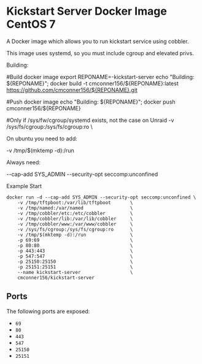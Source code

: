 # Kickstart Server Docker Image CentOS 7

A Docker image which allows you to run kickstart service using cobbler.

This image uses systemd, so you must include cgroup and elevated privs.

Building:

#Build docker image
export REPONAME=-kickstart-server
echo "Building: ${REPONAME}"; docker build -t cmconner156/${REPONAME}:latest https://github.com/cmconner156/${REPONAME}.git

#Push docker image
echo "Building: ${REPONAME}"; docker push cmconner156/${REPONAME}


#Only if /sys/fw/cgroup/systemd exists, not the case on Unraid
-v /sys/fs/cgroup:/sys/fs/cgroup:ro      \

On ubuntu you need to add:

-v /tmp/$(mktemp -d):/run

Always need:

--cap-add SYS_ADMIN --security-opt seccomp:unconfined

Example Start

    docker run -d --cap-add SYS_ADMIN --security-opt seccomp:unconfined \
        -v /tmp/tftpboot:/var/lib/tftpboot       \
        -v /tmp/named:/var/named                 \
        -v /tmp/cobbler/etc:/etc/cobbler         \
        -v /tmp/cobbler/lib:/var/lib/cobbler     \
        -v /tmp/cobbler/www:/var/www/cobbler     \
        -v /sys/fs/cgroup:/sys/fs/cgroup:ro      \
        -v /tmp/$(mktemp -d):/run                \
        -p 69:69                                 \
        -p 80:80                                 \
        -p 443:443                               \
        -p 547:547                               \
        -p 25150:25150                           \ 
        -p 25151:25151                           \ 
        --name kickstart-server                  \
        cmconner156/kickstart-server

## Ports

The following ports are exposed:
 * `69`
 * `80`
 * `443`
 * `547`
 * `25150`
 * `25151`

